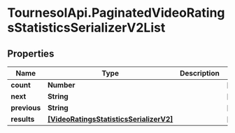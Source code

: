 # TournesolApi.PaginatedVideoRatingsStatisticsSerializerV2List

## Properties

Name | Type | Description | Notes
------------ | ------------- | ------------- | -------------
**count** | **Number** |  | [optional] 
**next** | **String** |  | [optional] 
**previous** | **String** |  | [optional] 
**results** | [**[VideoRatingsStatisticsSerializerV2]**](VideoRatingsStatisticsSerializerV2.md) |  | [optional] 


